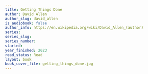 ```yaml
---
title: Getting Things Done
author: David Allen
author_slug: david_allen
is_audiobook: false
author_info: https://en.wikipedia.org/wiki/David_Allen_(author)
series: 
series_slug: 
series_number: 
started: 
year_finished: 2023
read_status: Read
layout: book
book_cover_file: getting_things_done.jpg
---
```

